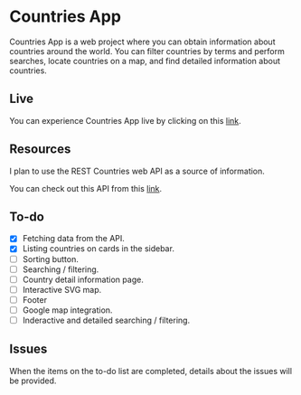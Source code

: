 # Countries App
Countries App is a web project where you can obtain information about countries around the world. You can filter countries by terms and perform searches, locate countries on a map, and find detailed information about countries.

## Live
You can experience Countries App live by clicking on this [link](https://the-countries-app-1.netlify.app/).

## Resources
I plan to use the REST Countries web API as a source of information.

You can check out this API from this [link](https://restcountries.com/).

## To-do
- [x] Fetching data from the API.
- [x] Listing countries on cards in the sidebar.
- [ ] Sorting button.
- [ ] Searching / filtering.
- [ ] Country detail information page.
- [ ] Interactive SVG map.
- [ ] Footer
- [ ] Google map integration.
- [ ] Inderactive and detailed searching / filtering.

## Issues
When the items on the to-do list are completed, details about the issues will be provided.